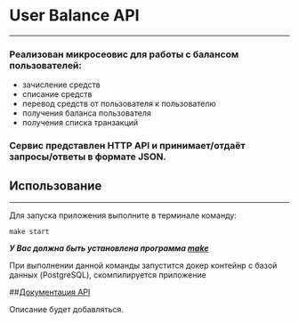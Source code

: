 # User Balance API
_______________________
### Реализован микросеовис для работы с балансом пользователей:
- зачисление средств
- списание средств
- перевод средств от пользователя к пользователю
- получения баланса пользователя
- получения списка транзакций

### Сервис представлен HTTP API и принимает/отдаёт запросы/ответы в формате JSON.

## Использование
____________________
Для запуска приложения выполните в терминале команду: 
```
make start
```

***У Вас должна быть установлена программа [make](https://www.gnu.org/software/make/)***

При выполнении данной команды запустится докер контейнр с базой данных (PostgreSQL),
скомпилируется приложение 












##[Документация API](https://documenter.getpostman.com/view/14767017/UVeDtnj2)



Описание будет добавляться.
